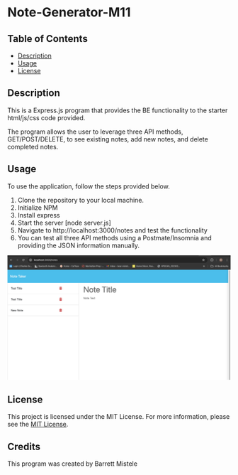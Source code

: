 # Note-Generator-M11

## Table of Contents
* [Description](#description)
* [Usage](#usage)
* [License](#license)
    

## Description
This is a Express.js program that provides the BE functionality to the starter html/js/css code provided.

The program allows the user to leverage three API methods, GET/POST/DELETE, to see existing notes, add new notes, and delete completed notes.


## Usage
To use the application, follow the steps provided below.
1. Clone the repository to your local machine.
2. Initialize NPM 
3. Install express
4. Start the server [node server.js]
5. Navigate to http://localhost:3000/notes and test the functionality
6. You can test all three API methods using a Postmate/Insomnia and providing the JSON information manually.

![Screenshot](Develop/public/assets/screenshots/screenshot1.png)

## License
This project is licensed under the MIT License. For more information, please see the [MIT License](https://opensource.org/licenses/MIT).

## Credits
This program was created by Barrett Mistele


